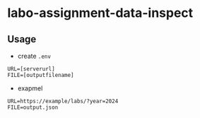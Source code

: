 # labo-assignment-data-inspect

## Usage
- create `.env`
```:.env
URL=[serverurl]
FILE=[outputfilename]
```
- exapmel
```:.env
URL=https://example/labs/?year=2024
FILE=output.json
```